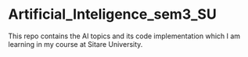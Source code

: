 # Artificial_Inteligence_sem3_SU
This repo contains the AI topics and its code implementation which I am learning in my course at Sitare University.
